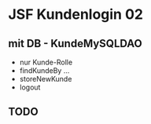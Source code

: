 # JSF Kundenlogin 02

## mit DB - KundeMySQLDAO
* nur Kunde-Rolle
* findKundeBy ...
* storeNewKunde
* logout

## TODO
